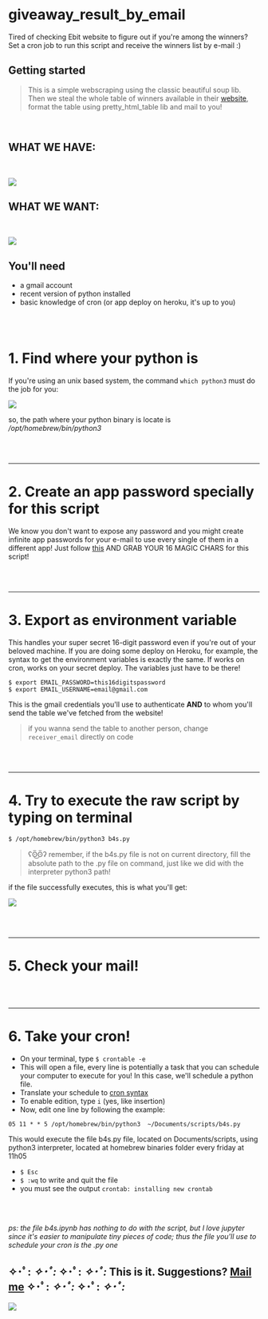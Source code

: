 # giveaway_result_by_email

Tired of checking Ebit website to figure out if you're among the winners?
Set a cron job to run this script and receive the winners list by e-mail :)

## Getting started

>This is a simple webscraping using the classic beautiful soup lib. Then we steal the whole table of winners available in their [website](https://company.ebit.com.br/concorra-premios/ultimos-ganhadores), format the table using pretty_html_table lib and mail to you! 
    
<br>

## WHAT WE HAVE: 
<br>

![](https://imgur.com/mRq9SkD.png)


## WHAT WE WANT:  
<br>  
   
![](https://i.imgur.com/EIMs4x7.png)


   
## You'll need
- a gmail account 
- recent version of python installed
- basic knowledge of cron (or app deploy on heroku, it's up to you)
     
 <br>
 <br>

# 1. Find where your python is
If you're using an unix based system, the command `which python3` must do the job for you:

![](https://i.imgur.com/xxFADqu.png)

so, the path where your python binary is locate is */opt/homebrew/bin/python3*   

<br>
<br>


-----------------------   
# 2. Create an app password specially for this script  
We know you don't want to expose any password and  you might create infinite app passwords for your e-mail to use every single of them in a different app! Just follow [this](https://support.google.com/accounts/answer/185833?hl=en) AND GRAB YOUR 16 MAGIC CHARS for this script!  


<br>
<br>  

  -----------------------
# 3. Export as environment variable 
This handles your super secret 16-digit password even if you're out of your beloved machine. If you are doing some deploy on Heroku, for example, the syntax to get the environment variables is exactly the same. If works on cron, works on your secret deploy. The variables just have to be there!  

`$ export EMAIL_PASSWORD=this16digitspassword`   
`$ export EMAIL_USERNAME=email@gmail.com`
  
This is the gmail credentials you'll use to authenticate **AND** to whom you'll send the table we've fetched from the website!
> if you wanna send the table to another person, change `receiver_email` directly on code   

<br>
<br>

  -----------------------  
# 4. Try to execute the raw script by typing on terminal 
`$ /opt/homebrew/bin/python3 b4s.py`  
> ʕʘ̅͜ʘ̅ʔ remember, if the b4s.py file is not on current directory, fill the absolute path to the .py file on command, just like we did with the interpreter python3 path!   

if the file successfully executes, this is what you'll get:   

![](https://i.imgur.com/XFOpUAD.png)

<br>
<br>

------
# 5. Check your mail!

<br>
<br>

-------
# 6. Take your cron! 
- On your terminal, type `$ crontable -e`  
- This will open a file, every line is potentially a task that you can schedule your computer to execute for you! In this case, we'll schedule a python file.  
- Translate your schedule to [cron syntax](https://crontab.guru/)
- To enable edition, type `i` (yes, like insertion)
- Now, edit one line by following the example:
```
05 11 * * 5 /opt/homebrew/bin/python3  ~/Documents/scripts/b4s.py
```
  
  This would execute the file b4s.py file, located on Documents/scripts, using python3 interpreter, located at homebrew binaries folder every friday at 11h05

- `$ Esc`
- `$ :wq` to write and quit the file
- you must see the output `crontab: installing new crontab`


<br>
<br>  

*ps: the file b4s.ipynb has nothing to do with the script, but I love jupyter since it's easier to manipulate tiny pieces of code; thus the file you'll use to schedule your cron is the .py one*

## ✧･ﾟ: *✧･ﾟ:* ✧･ﾟ: *✧･ﾟ:* This is it. Suggestions? [Mail me](mailto:minhadona@tuta.io) ✧･ﾟ: *✧･ﾟ:* ✧･ﾟ: *✧･ﾟ:*

![](https://i.pinimg.com/originals/f4/e1/e0/f4e1e08ac2c429a6646892cbc265b5f2.gif)


